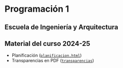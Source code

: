 # Programación 1

## Escuela de Ingeniería y Arquitectura

## Material del curso 2024-25

- Planificación ([`planificacion.html`](./planificacion.html))
- Transparencias en PDF ([`transparencias`](./transparencias/))
